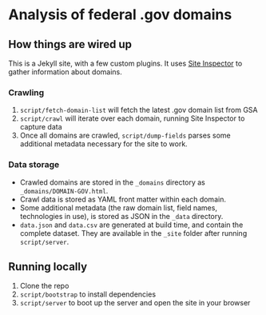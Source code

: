 # Analysis of federal .gov domains

## How things are wired up

This is a Jekyll site, with a few custom plugins. It uses [Site Inspector](https://github.com/benbalter/site-inspector) to gather information about domains.

### Crawling

1. `script/fetch-domain-list` will fetch the latest .gov domain list from GSA
2. `script/crawl` will iterate over each domain, running Site Inspector to capture data
3. Once all domains are crawled, `script/dump-fields` parses some additional metadata necessary for the site to work.

### Data storage

* Crawled domains are stored in the `_domains` directory as `_domains/DOMAIN-GOV.html`.
* Crawl data is stored as YAML front matter within each domain.
* Some additional metadata (the raw domain list, field names, technologies in use), is stored as JSON in the `_data` directory.
* `data.json` and `data.csv` are generated at build time, and contain the complete dataset. They are available in the `_site` folder after running `script/server`.

## Running locally

1. Clone the repo
2. `script/bootstrap` to install dependencies
3. `script/server` to boot up the server and open the site in your browser
  
